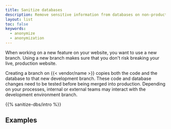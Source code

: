 ```yaml
---
title: Sanitize databases
description: Remove sensitive information from databases on non-production environments to control access.
layout: list
toc: false
keywords:
  - anonymize
  - anonymization
---
```


When working on a new feature on your website, you want to use a new branch.
Using a new branch makes sure that you don't risk breaking your live, production website.

Creating a branch on {{< vendor/name >}} copies both the code and the database to that new development branch.
These code and database changes need to be tested before being merged into production.
Depending on your processes, internal or external teams may interact with the development environment branch.


{{% sanitize-dbs/intro %}}

## Examples
